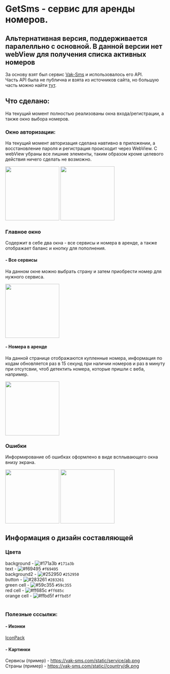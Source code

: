 # GetSms - сервис для аренды номеров. 
## Альтернативная версия, поддерживается паралелльно с основной. В данной версии нет webView для получения списка активных номеров

За основу взят был сервис [Vak-Sms](https://vak-sms.com) и использовалось его API.<br>
Часть API была не публична и взята из источников сайта, но большую часть можно
найти [тут](https://vak-sms.com/api/vak/).<br>

## Что сделано:

На текущий момент полностью реализованы окна входа/регистрации, а также окно выбора номеров.

### Окно авторизации:
На текущий момент авторизация сделана навтивно в приложении, а восстановление пароля и регистрация
происходит через WebView. C webView убраны все лишние элементы, таким образом кроме целевого действия ничего сделать не возможно.<br>

<img src="https://user-images.githubusercontent.com/68683848/228680043-46a71ef5-7bb2-402c-ba5a-58629b08ee0d.png" width="170" /> <img src="https://user-images.githubusercontent.com/68683848/229636597-a16760c1-8e9c-406e-b2d5-8fcf5c96dc92.png" width="170" />


### Главное окно

Содержит в себе два окна - все сервисы и номера в аренде, а также отображает баланс и кнопку для
пополнения.

#### - Все сервисы
На данном окне можно выбрать страну и затем приобрести номер для нужного сервиса. <br>

<img src="https://user-images.githubusercontent.com/68683848/228679367-353b83c3-36fd-497e-8cf6-3d6a010638f4.png" width="170" />

#### - Номера в аренде
На данной странице отображаются купленные номера, информация по кодам обновляется раз в 15 секунд при наличии номеров и раз в минуту при отсутсвии, чтоб детектить номера, которые пришли с веба, например.<br>

<img src="https://user-images.githubusercontent.com/68683848/229636240-798d1936-2a2a-4bb8-a3d5-ebfc10ef0c14.png" width="170" />

### Ошибки

Информирование об ошибках оформлено в виде всплывающего окна внизу экрана.<br>

<img src="https://user-images.githubusercontent.com/68683848/229637624-18d2ea4f-f0b2-441e-9910-de329f7f58a9.png" width="170" /> <img src="https://user-images.githubusercontent.com/68683848/229637636-3358513a-db1f-45aa-8d92-cc0bad0c772a.png" width="170" />

## Информация о дизайн составляющей

### Цвета<br>

background - ![#171a3b](https://placehold.co/15x15/171a3b/171a3b.png) `#171a3b`<br>
text - ![#f69495](https://placehold.co/15x15/f69495/f69495.png) `#f69495`<br>
background2 - ![#252950](https://placehold.co/15x15/f03c15/252950.png) `#252950`<br>
button - ![#283261](https://placehold.co/15x15/283261/283261.png) `#283261`<br>
green cell - ![#59c355](https://placehold.co/15x15/59c355/59c355.png) `#59c355`<br>
red cell - ![#ff685c](https://placehold.co/15x15/ff685c/ff685c.png) `#ff685c`<br>
orange cell -  ![#ffbd5f](https://placehold.co/15x15/ffbd5f/ffbd5f.png) `#ffbd5f`<br>
<br>

### Полезные сссылки:

#### - Иконки

[IconPack](https://www.svgrepo.com/collection/yandex-ui-filled-icons/2)

#### - Картинки

Сервисы (пример) - https://vak-sms.com/static/service/ab.png<br>
Страны (пример) - https://vak-sms.com/static//country/dk.png

